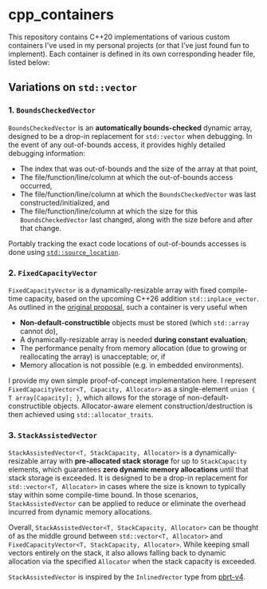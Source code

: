 # cpp_containers

This repository contains C++20 implementations of various custom containers I've used in my personal projects (or that I've just found fun to implement). Each container is defined in its own corresponding header file, listed below:

## Variations on `std::vector`
### 1. `BoundsCheckedVector`
`BoundsCheckedVector` is an **automatically bounds-checked** dynamic array, designed to be a drop-in replacement for `std::vector` when debugging. In the event of any out-of-bounds access, it provides highly detailed debugging information:
* The index that was out-of-bounds and the size of the array at that point,
* The file/function/line/column at which the out-of-bounds access occurred,
* The file/function/line/column at which the `BoundsCheckedVector` was last constructed/initialized, and
* The file/function/line/column at which the size for this `BoundsCheckedVector` last changed, along with the size before and after that change.

Portably tracking the exact code locations of out-of-bounds accesses is done using [`std::source_location`](https://en.cppreference.com/w/cpp/utility/source_location).

### 2. `FixedCapacityVector`
`FixedCapacityVector` is a dynamically-resizable array with fixed compile-time capacity, based on the upcoming C++26 addition `std::inplace_vector`. As outlined in the [original proposal](https://www.open-std.org/jtc1/sc22/wg21/docs/papers/2024/p0843r14.html#Motivation-and-Scope), such a container is very useful when
* **Non-default-constructible** objects must be stored (which `std::array` cannot do),
* A dynamically-resizable array is needed **during constant evaluation**;
* The performance penalty from memory allocation (due to growing or reallocating the array) is unacceptable; or, if
* Memory allocation is not possible (e.g. in embedded environments).

I provide my own simple proof-of-concept implementation here. I represent `FixedCapacityVector<T, Capacity, Allocator>` as a single-element `union { T array[Capacity]; }`, which allows for the storage of non-default-constructible objects. Allocator-aware element construction/destruction is then achieved using `std::allocator_traits`.

### 3. `StackAssistedVector`
`StackAssistedVector<T, StackCapacity, Allocator>` is a dynamically-resizable array with **pre-allocated stack storage** for up to `StackCapacity` elements, which guarantees **zero dynamic memory allocations** until that stack storage is exceeded. It is designed to be a drop-in replacement for `std::vector<T, Allocator>` in cases where the size is known to typically stay within some compile-time bound. In those scenarios, `StackAssistedVector` can be applied to reduce or eliminate the overhead incurred from dynamic memory allocations.

Overall, `StackAssistedVector<T, StackCapacity, Allocator>` can be thought of as the middle ground between `std::vector<T, Allocator>` and `FixedCapacityVector<T, StackCapacity, Allocator>`. While keeping small vectors entirely on the stack, it also allows falling back to dynamic allocation via the specified `Allocator` when the stack capacity is exceeded.

`StackAssistedVector` is inspired by the `InlinedVector` type from [pbrt-v4](https://github.com/mmp/pbrt-v4).